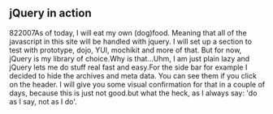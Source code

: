 <article><h1>jQuery in action</h1><time><span class="day">8</span><span class="month">2</span><span class="year">2007</span></time>As of today, I will eat my own (dog)food. Meaning that all of the javascript in this site will be handled with jquery. I will set up a section to test with prototype, dojo, YUI, mochikit and more of that. But for now, jQuery is my library of choice.Why is that...Uhm, I am just plain lazy and jQuery lets me do stuff real fast and easy.For the side bar for example I decided to hide the archives and meta data. You can see them if you click on the header. I will give you some visual confirmation for that in a couple of days, because this is just not good.but what the heck, as I always say: 'do as I say, not as I do'.</article>